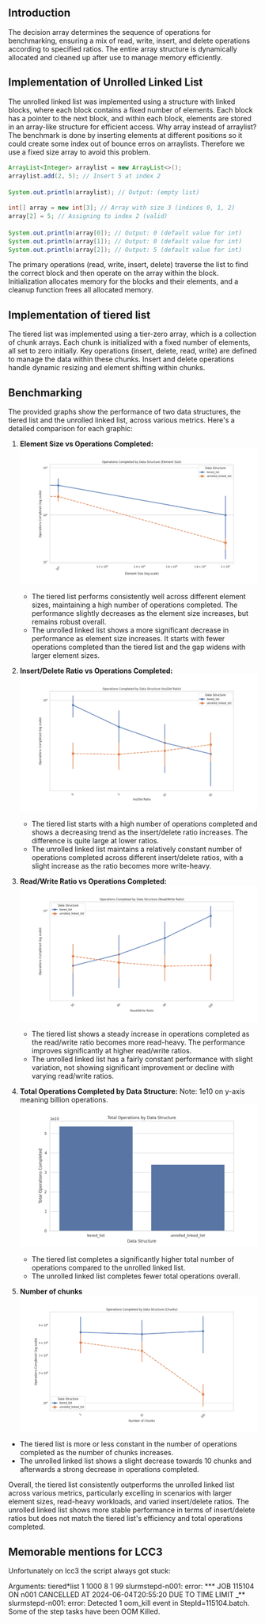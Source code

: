 ## Introduction

The decision array determines the sequence of operations for benchmarking, ensuring a mix of read, write, insert, and delete operations according to specified ratios. The entire array structure is dynamically allocated and cleaned up after use to manage memory efficiently.

## Implementation of Unrolled Linked List

The unrolled linked list was implemented using a structure with linked blocks, where each block contains a fixed number of elements. Each block has a pointer to the next block, and within each block, elements are stored in an array-like structure for efficient access. Why array instead of arraylist?
The benchmark is done by inserting elements at different positions so it could create some index out of bounce erros on arraylists.
Therefore we use a fixed size array to avoid this problem.

```java
ArrayList<Integer> arraylist = new ArrayList<>();
arraylist.add(2, 5); // Insert 5 at index 2

System.out.println(arraylist); // Output: (empty list)
```

```java
int[] array = new int[3]; // Array with size 3 (indices 0, 1, 2)
array[2] = 5; // Assigning to index 2 (valid)

System.out.println(array[0]); // Output: 0 (default value for int)
System.out.println(array[1]); // Output: 0 (default value for int)
System.out.println(array[2]); // Output: 5 (default value for int)
```

The primary operations (read, write, insert, delete) traverse the list to find the correct block and then operate on the array within the block. Initialization allocates memory for the blocks and their elements, and a cleanup function frees all allocated memory.

## Implementation of tiered list

The tiered list was implemented using a tier-zero array, which is a collection of chunk arrays. Each chunk is initialized with a fixed number of elements, all set to zero initially. Key operations (insert, delete, read, write) are defined to manage the data within these chunks. Insert and delete operations handle dynamic resizing and element shifting within chunks.

## Benchmarking

The provided graphs show the performance of two data structures, the tiered list and the unrolled linked list, across various metrics. Here's a detailed comparison for each graphic:

1. **Element Size vs Operations Completed:**
   ![Element Size vs Operations Completed](images/element_size_vs_operations_completed.png)

   - The tiered list performs consistently well across different element sizes, maintaining a high number of operations completed. The performance slightly decreases as the element size increases, but remains robust overall.
   - The unrolled linked list shows a more significant decrease in performance as element size increases. It starts with fewer operations completed than the tiered list and the gap widens with larger element sizes.

2. **Insert/Delete Ratio vs Operations Completed:**
   ![Insert/Delete Ratio vs Operations Completed](images/ins_del_ratio_vs_operations_completed.png)

   - The tiered list starts with a high number of operations completed and shows a decreasing trend as the insert/delete ratio increases. The difference is quite large at lower ratios.
   - The unrolled linked list maintains a relatively constant number of operations completed across different insert/delete ratios, with a slight increase as the ratio becomes more write-heavy.

3. **Read/Write Ratio vs Operations Completed:**
   ![Read/Write Ratio vs Operations Completed](images/read_write_ratio_vs_operations_completed.png)

   - The tiered list shows a steady increase in operations completed as the read/write ratio becomes more read-heavy. The performance improves significantly at higher read/write ratios.
   - The unrolled linked list has a fairly constant performance with slight variation, not showing significant improvement or decline with varying read/write ratios.

4. **Total Operations Completed by Data Structure:**
   Note: 1e10 on y-axis meaning billion operations.
   ![Total Operations Completed by Data Structure](images/total_operations_by_data_structure.png)
   - The tiered list completes a significantly higher total number of operations compared to the unrolled linked list.
   - The unrolled linked list completes fewer total operations overall.
5. **Number of chunks**
   ![Number of chunks](images/numbers_of_chunks_vs_operations_completed.png)

- The tiered list is more or less constant in the number of operations completed as the number of chunks increases.
- The unrolled linked list shows a slight decrease towards 10 chunks and afterwards a strong decrease in operations completed.

Overall, the tiered list consistently outperforms the unrolled linked list across various metrics, particularly excelling in scenarios with larger element sizes, read-heavy workloads, and varied insert/delete ratios. The unrolled linked list shows more stable performance in terms of insert/delete ratios but does not match the tiered list's efficiency and total operations completed.

## Memorable mentions for LCC3

Unfortunately on lcc3 the script always got stuck:

Arguments: tiered\*list 1 1000 8 1 99
slurmstepd-n001: error: \*\*\* JOB 115104 ON n001 CANCELLED AT 2024-06-04T20:55:20 DUE TO TIME LIMIT \_\*\*
slurmstepd-n001: error: Detected 1 oom_kill event in StepId=115104.batch. Some of the step tasks have been OOM Killed.
